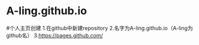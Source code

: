 # A-ling.github.io
#个人主页创建
1.在github中新建repository
2.名字为A-ling.github.io（A-ling为github名）
3.https://pages.github.com/
